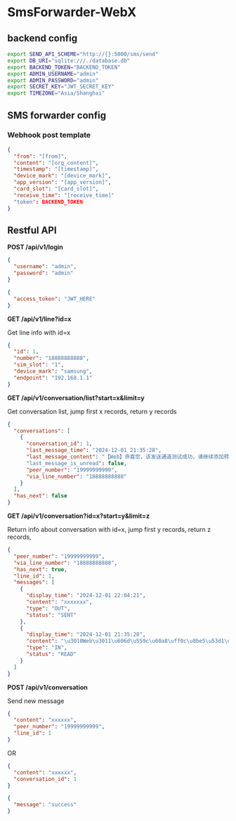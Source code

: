 # SmsForwarder-WebX

## backend config

```sh
export SEND_API_SCHEME="http://{}:5000/sms/send"
export DB_URI="sqlite:///./database.db"
export BACKEND_TOKEN="BACKEND_TOKEN"
export ADMIN_USERNAME="admin"
export ADMIN_PASSWORD="admin"
export SECRET_KEY="JWT_SECRET_KEY"
export TIMEZONE="Asia/Shanghai"
```

## SMS forwarder config

### Webhook post template

```json
{
  "from": "[from]",
  "content": "[org_content]",
  "timestamp": "[timestamp]",
  "device_mark": "[device_mark]",
  "app_version": "[app_version]",
  "card_slot": "[card_slot]",
  "receive_time": "[receive_time]"
  "token": BACKEND_TOKEN
}
```

## Restful API

**POST /api/v1/login**

```json
{
  "username": "admin",
  "password": "admin"
}
```

```json
{
  "access_token": "JWT_HERE"
}
```

**GET /api/v1/line?id=x**

Get line info with id=x

```json
{
  "id": 1,
  "number": "18888888888",
  "sim_slot": "1",
  "device_mark": "samsung",
  "endpoint": "192.168.1.1"
}
```

**GET /api/v1/conversation/list?start=x&limit=y**

Get conversation list, jump first x records, return y records

```json
{
  "conversations": [
    {
      "conversation_id": 1,
      "last_message_time": "2024-12-01 21:35:28",
      "last_message_content": "【Web】恭喜您，该发送通道测试成功，请继续添加转发规则！"
      "last_message_is_unread": false,
      "peer_number": "19999999999",
      "via_line_number": "18888888888"
    }
  ],
  "has_next": false
}
```

**GET /api/v1/conversation?id=x?start=y&limit=z**

Return info about conversation with id=x, jump first y records, return z records,

```json
{
  "peer_number": "19999999999",
  "via_line_number": "18888888888",
  "has_next": true,
  "line_id": 1,
  "messages": [
    {
      "display_time": "2024-12-01 22:04:21",
      "content": "xxxxxxx",
      "type": "OUT",
      "status": "SENT"
    },
    {
      "display_time": "2024-12-01 21:35:28",
      "content": "\u3010Web\u3011\u606d\u559c\u60a8\uff0c\u8be5\u53d1\u9001\u901a\u9053\u6d4b\u8bd5\u6210\u529f\uff0c\u8bf7\u7ee7\u7eed\u6dfb\u52a0\u8f6c\u53d1\u89c4\u5219\uff01",
      "type": "IN",
      "status": "READ"
    }
  ]
}
```

**POST /api/v1/conversation**

Send new message

```json
{
  "content": "xxxxxx",
  "peer_number": "19999999999",
  "line_id": 1
}
```

OR

```json
{
  "content": "xxxxxx",
  "conversation_id": 1
}
```

```json
{
  "message": "success"
}
```
